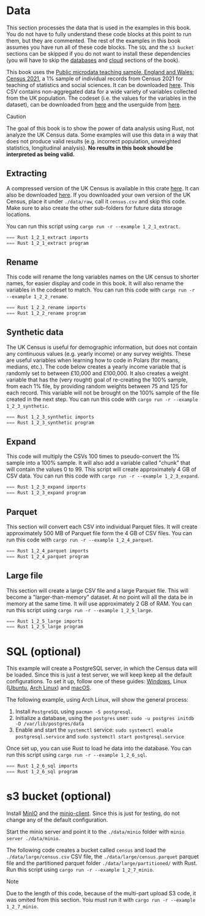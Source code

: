 
# Data

This section processes the data that is used in the examples in this book. You do not have to fully understand these code blocks at this point to run them, but they are commented. The rest of the examples in this book assumes you have run all of these code blocks. The `SQL` and the `s3 bucket` sections can be skipped if you do not want to install these dependencies (you will have to skip the [databases](../2_data/databases.md) and [cloud](../2_data/cloud.md) sections of the book).

This book uses the [Public microdata teaching sample, England and Wales: Census 2021](https://www.ons.gov.uk/releases/publicmicrodatateachingsampleenglandandwalescensus2021), a 1% sample of individual records from Census 2021 for teaching of statistics and social sciences. It can be downloaded [here](https://www.ons.gov.uk/peoplepopulationandcommunity/populationandmigration/populationestimates/datasets/publicmicrodatateachingsampleenglandandwalescensus2021). This CSV contains non-aggregated data for a wide variety of variables collected from the UK population. The codeset (i.e. the values for the variables in the dataset), can be downloaded from [here](https://www.ons.gov.uk/peoplepopulationandcommunity/populationandmigration/populationestimates/datasets/microdatasamplecodescensus2021) and the userguide from [here](https://www.ons.gov.uk/peoplepopulationandcommunity/populationandmigration/populationestimates/methodologies/userguidetocensus2021microdatasamplesenglandandwales).

> [!CAUTION]
> The goal of this book is to show the power of data analysis using Rust, not analyze the UK Census data. Some examples will use this data in a way that does not produce valid results (e.g. incorrect population, unweighted statistics, longitudinal analysis). **No results in this book should be interpreted as being valid.**

## Extracting

A compressed version of the UK Census is available in this crate [here](). It can also be downloaded [here](https://www.ons.gov.uk/peoplepopulationandcommunity/populationandmigration/populationestimates/datasets/publicmicrodatateachingsampleenglandandwalescensus2021). If you downloaded your own version of the UK Census, place it under `./data/raw`, call it `census.csv` and skip this code. Make sure to also create the other sub-folders for future data storage locations.

You can run this script using `cargo run -r --example 1_2_1_extract`.

```rust
=== Rust 1_2_1_extract imports
=== Rust 1_2_1_extract program
```

## Rename

This code will rename the long variables names on the UK census to shorter names, for easier display and code in this book. It will also rename the variables in the codeset to match. You can run this code with `cargo run -r --example 1_2_2_rename`. 


```rust
=== Rust 1_2_2_rename imports
=== Rust 1_2_2_rename program
```

## Synthetic data

The UK Census is useful for demographic information, but does not contain any continuous values (e.g. yearly income) or any survey weights. These are useful variables when learning how to code in Polars (for means, medians, etc.). The code below creates a yearly income variable that is randomly set to between £10,000 and £100,000. It also creates a weight variable that has the (very rought) goal of re-creating the 100% sample, from each 1% file, by providing random weights between 75 and 125 for each record. This variable will not be brought on the 100% sample of the file created in the next step. You can run this code with `cargo run -r --example 1_2_3_synthetic`. 


```rust
=== Rust 1_2_3_synthetic imports
=== Rust 1_2_3_synthetic program
```

## Expand

This code will multiply the CSVs 100 times to pseudo-convert the 1% sample into a 100% sample. It will also add a variable called "chunk" that will contain the values 0 to 99. This script will create approximately 4 GB of CSV data. You can run this code with `cargo run -r --example 1_2_3_expand`. 

```rust
=== Rust 1_2_3_expand imports
=== Rust 1_2_3_expand program
```

## Parquet

This section will convert each CSV into individual Parquet files. It will create approximately 500 MB of Parquet file form the 4 GB of CSV files. You can run this code with `cargo run -r --example 1_2_4_parquet`.

```rust
=== Rust 1_2_4_parquet imports
=== Rust 1_2_4_parquet program
```

## Large file

This section will create a large CSV file and a large Parquet file. This will become a "larger-than-memory" dataset. At no point will all the data be in memory at the same time. It will use approximately 2 GB of RAM. You can run this script using `cargo run -r --example 1_2_5_large`. 

```rust
=== Rust 1_2_5_large imports
=== Rust 1_2_5_large program
```

# SQL (optional)

This example will create a PostgreSQL server, in which the Census data will be loaded. Since this is just a test server, we will keep keep all the default configurations. To set it up, follow one of these guides: [Windows](https://neon.tech/postgresql/postgresql-getting-started/install-postgresql), Linux ([Ubuntu](https://neon.tech/postgresql/postgresql-getting-started/install-postgresql-linux), [Arch Linux](https://wiki.archlinux.org/title/PostgreSQL#Require_password_for_login)) and [macOS](https://neon.tech/postgresql/postgresql-getting-started/install-postgresql-macos).

The following example, using Arch Linux, will show the general process:

1) Install `PostgreSQL` using `pacman -S postgresql`.
2) Initialize a database, using the `postgres` user: `sudo -u postgres initdb -D /var/lib/postgres/data`
3) Enable and start the `systemctl` service: `sudo systemctl enable postgresql.service` and `sudo systemctl start postgresql.service`

Once set up, you can use Rust to load he data into the database. You can run this script using `cargo run -r --example 1_2_6_sql`.

```Rust
=== Rust 1_2_6_sql imports
=== Rust 1_2_6_sql program
```

# s3 bucket (optional)

Install [MinIO](https://github.com/minio/minio) and the [minio-client](https://min.io/docs/minio/linux/reference/minio-mc.html). Since this is just for testing, do not change any of the default configuration.

Start the minio server and point it to the `./data/minio` folder with `minio server ./data/minio`.

The following code creates a bucket called `census` and load the `./data/large/census.csv` CSV file, the `./data/large/census.parquet` parquet file and the partitioned parquet folder `./data/large/partitioned/` with Rust. Run this script using `cargo run -r --example 1_2_7_minio`.

> [!NOTE]
> Due to the length of this code, because of the multi-part upload S3 code, it was omited from this section. Yoiu must run it with `cargo run -r --example 1_2_7_minio`.